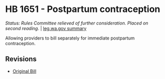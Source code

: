 # HB 1651 - Postpartum contraception
*Status: Rules Committee relieved of further consideration.  Placed on second reading.* | [leg.wa.gov summary](https://app.leg.wa.gov/billsummary?BillNumber=1651&Year=2021)

Allowing providers to bill separately for immediate postpartum contraception.

## Revisions
* [Original Bill](1/)